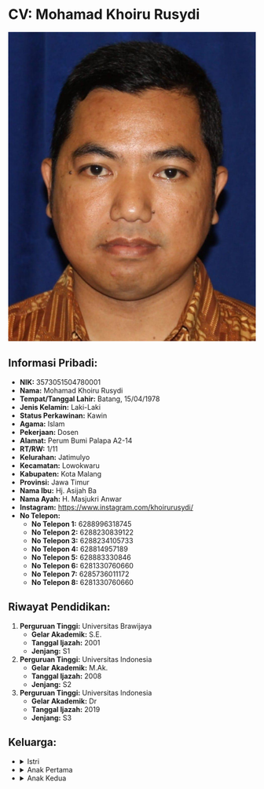 # CV: Mohamad Khoiru Rusydi

![Foto Mohamad Khoiru Rusydi](https://github.com/Rafidimas17/cv/blob/master/cv.jpeg)

## Informasi Pribadi:
- **NIK:** 3573051504780001
- **Nama:** Mohamad Khoiru Rusydi
- **Tempat/Tanggal Lahir:** Batang, 15/04/1978
- **Jenis Kelamin:** Laki-Laki
- **Status Perkawinan:** Kawin
- **Agama:** Islam
- **Pekerjaan:** Dosen
- **Alamat:** Perum Bumi Palapa A2-14
- **RT/RW:** 1/11
- **Kelurahan:** Jatimulyo
- **Kecamatan:** Lowokwaru
- **Kabupaten:** Kota Malang
- **Provinsi:** Jawa Timur
- **Nama Ibu:** Hj. Asijah Ba
- **Nama Ayah:** H. Masjukri Anwar
- **Instagram:** https://www.instagram.com/khoirurusydi/
- **No Telepon:**
  - **No Telepon 1:** 6288996318745
  - **No Telepon 2:** 6288230839122
  - **No Telepon 3:** 6288234105733
  - **No Telepon 4:** 628814957189
  - **No Telepon 5:** 628883330846
  - **No Telepon 6:** 6281330760660
  - **No Telepon 7:** 6285736011172
  - **No Telepon 8:** 6281330760660
   
## Riwayat Pendidikan:
1. **Perguruan Tinggi:** Universitas Brawijaya
   - **Gelar Akademik:** S.E.
   - **Tanggal Ijazah:** 2001
   - **Jenjang:** S1
2. **Perguruan Tinggi:** Universitas Indonesia
   - **Gelar Akademik:** M.Ak.
   - **Tanggal Ijazah:** 2008
   - **Jenjang:** S2
3. **Perguruan Tinggi:** Universitas Indonesia
   - **Gelar Akademik:** Dr
   - **Tanggal Ijazah:** 2019
   - **Jenjang:** S3

## Keluarga:
- <details>
  <summary>Istri</summary>
  
  ### CV: Ita Mardiana



  #### Informasi Pribadi:
  - **NIK:** 3573055204780003
  - **Nama:** Ita Mardiana
  - **Tempat/Tanggal Lahir:** Pekalongan, 12/04/1978
  - **Jenis Kelamin:** Perempuan
  - **Status Perkawinan:** Kawin
  - **Pekerjaan:** Pegawai Negeri Sipil (PNS)
  - **Hubungan Keluarga:** Istri
  
  </details>

- <details>
  <summary>Anak Pertama</summary>

  ### CV: Mohammad Haidar Firdaus


  #### Informasi Pribadi:
  - **NIK:** 3573052105080004
  - **Nama:** Mohammad Haidar Firdaus
  - **Tempat/Tanggal Lahir:** Pekalongan, 21/05/2008
  - **Jenis Kelamin:** Laki-Laki
  - **Status Perkawinan:** Belum Kawin
  - **Pekerjaan:** Pelajar/Mahasiswa
  - **Hubungan Keluarga:** Anak

  </details>

- <details>
  <summary>Anak Kedua</summary>

  ### CV: Fakhira Nada Zalfa


  #### Informasi Pribadi:
  - **NIK:** 3573055110140001
  - **Nama:** Fakhira Nada Zalfa
  - **Tempat/Tanggal Lahir:** Malang, 11/10/2014
  - **Jenis Kelamin:** Perempuan
  - **Status Perkawinan:** Belum Kawin
  - **Pekerjaan:** Belum/Tidak Bekerja
  - **Hubungan Keluarga:** Anak

  </details>
